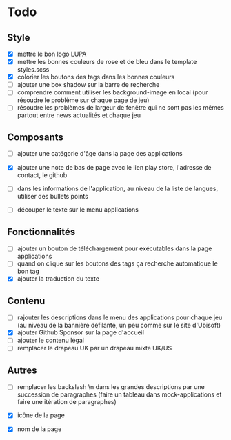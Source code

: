 # Todo

## Style

- [x] mettre le bon logo LUPA
- [x] mettre les bonnes couleurs de rose et de bleu dans le template styles.scss
- [x] colorier les boutons des tags dans les bonnes couleurs
- [ ] ajouter une box shadow sur la barre de recherche
- [ ] comprendre comment utiliser les background-image en local (pour résoudre le problème sur chaque page de jeu)
- [ ] résoudre les problèmes de largeur de fenêtre qui ne sont pas les mêmes partout entre news actualités et chaque jeu

## Composants

- [ ] ajouter une catégorie d'âge dans la page des applications
- [x] ajouter une note de bas de page avec le lien play store, l'adresse de contact, le github
- [ ] dans les informations de l'application, au niveau de la liste de langues, utiliser des bullets points
- [ ] découper le texte sur le menu applications


## Fonctionnalités

- [ ] ajouter un bouton de téléchargement pour exécutables dans la page applications
- [ ] quand on clique sur les boutons des tags ça recherche automatique le bon tag
- [x] ajouter la traduction du texte

## Contenu

- [ ] rajouter les descriptions dans le menu des applications pour chaque jeu (au niveau de la bannière défilante, un peu comme sur le site d'Ubisoft)
- [x] ajouter Github Sponsor sur la page d'accueil
- [ ] ajouter le contenu légal
- [ ] remplacer le drapeau UK par un drapeau mixte UK/US

## Autres

- [ ] remplacer les backslash \n dans les grandes descriptions par une succession de paragraphes (faire un tableau dans mock-applications et faire une itération de paragraphes)
- [x] icône de la page
- [x] nom de la page






